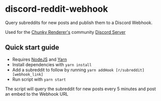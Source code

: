 # discord-reddit-webhook

Query subreddits for new posts and publish them to a Discord Webhook.

Used for the [Chunky Renderer's][chunky-renderer] community [Discord Server][chunky-discord]

## Quick start guide
* Requires [NodeJS][node-js] and [Yarn][yarn]
* Install dependencies with `yarn install`
* Add a subreddit to follow by running `yarn addHook [r/subreddit] [webhook_link]`
* Run script with `yarn start`

The script will query the subreddit for new posts every 5 minutes and post an embed to the Webhook URL

[chunky-renderer]: https://github.com/chunky-dev/chunky
[chunky-discord]: https://discord.gg/VqcHpsF
[node-js]: https://nodejs.org/en/download/
[yarn]: https://yarnpkg.com/getting-started/install
